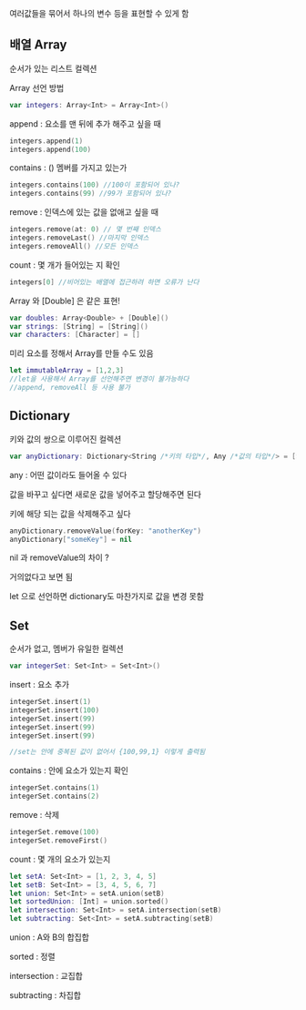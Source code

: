 여러값들을 묶어서 하나의 변수 등을 표현할 수 있게 함

## 배열 Array

순서가 있는 리스트 컬렉션

Array 선언 방법

```swift
var integers: Array<Int> = Array<Int>()
```

append : 요소를 맨 뒤에 추가 해주고 싶을 때

```swift
integers.append(1)
integers.append(100)
```

contains : () 멤버를 가지고 있는가

```swift
integers.contains(100) //100이 포함되어 있나?
integers.contains(99) //99가 포함되어 있나?
```

remove : 인덱스에 있는 값을 없애고 싶을 때

```swift
integers.remove(at: 0) // 몇 번째 인덱스
integers.removeLast() //마지막 인덱스
integers.removeAll() //모든 인덱스
```

count : 몇 개가 들어있는 지 확인

```swift
integers[0] //비어있는 배열에 접근하려 하면 오류가 난다
```

Array<double> 와 [Double] 은 같은 표현!

```swift
var doubles: Array<Double> + [Double]()
var strings: [String] = [String]()
var characters: [Character] = []
```

미리 요소를 정해서 Array를 만들 수도 있음

```swift
let immutableArray = [1,2,3]
//let을 사용해서 Array를 선언해주면 변경이 불가능하다
//append, removeAll 등 사용 불가
```

## Dictionary

키와 값의 쌍으로 이루어진 컬렉션

```swift
var anyDictionary: Dictionary<String /*키의 타입*/, Any /*값의 타입*/> = [String: Any]()
```

any : 어떤 값이라도 들어올 수 있다

값을 바꾸고 싶다면 새로운 값을 넣어주고 할당해주면 된다

키에 해당 되는 값을 삭제해주고 싶다

```swift
anyDictionary.removeValue(forKey: "anotherKey")
anyDictionary["someKey"] = nil
```

nil 과 removeValue의 차이 ?

거의없다고 보면 됨

let 으로 선언하면 dictionary도 마찬가지로 값을 변경 못함

## Set

순서가 없고, 멤버가 유일한 컬렉션

```swift
var integerSet: Set<Int> = Set<Int>()
```

insert : 요소 추가

```swift
integerSet.insert(1)
integerSet.insert(100)
integerSet.insert(99)
integerSet.insert(99)
integerSet.insert(99)

//set는 안에 중복된 값이 없어서 {100,99,1} 이렇게 출력됨
```

contains : 안에 요소가 있는지 확인

```swift
integerSet.contains(1)
integerSet.contains(2)
```

remove : 삭제

```swift
integerSet.remove(100)
integerSet.removeFirst()
```

count : 몇 개의 요소가 있는지

```swift
let setA: Set<Int> = [1, 2, 3, 4, 5]
let setB: Set<Int> = [3, 4, 5, 6, 7]
let union: Set<Int> = setA.union(setB)
let sortedUnion: [Int] = union.sorted()
let intersection: Set<Int> = setA.intersection(setB)
let subtracting: Set<Int> = setA.subtracting(setB)
```

union : A와 B의 합집합

sorted : 정렬

intersection : 교집합

subtracting : 차집합